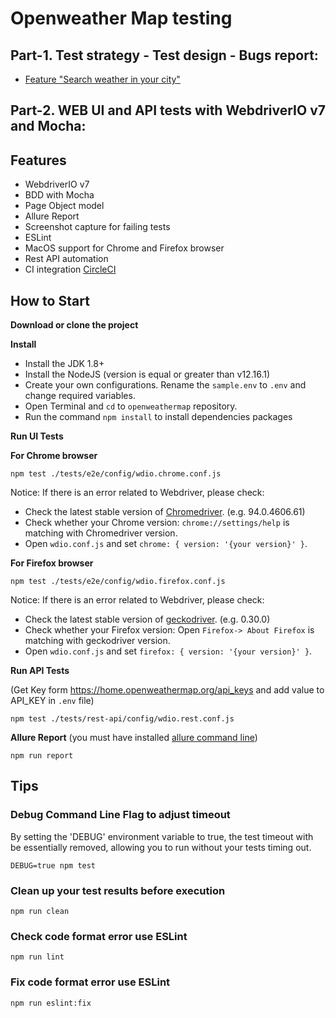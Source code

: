 Openweather Map testing
====================
## Part-1. Test strategy - Test design - Bugs report:

- [Feature "Search weather in your city"](https://github.com/lttrung112/openweathermap-demo/tree/master/test-design-bug-challenge)


## Part-2. WEB UI and API tests with WebdriverIO v7 and Mocha:


## Features
- WebdriverIO v7
- BDD with Mocha  
- Page Object model
- Allure Report
- Screenshot capture for failing tests
- ESLint
- MacOS support for Chrome and Firefox browser
- Rest API automation
- CI integration [CircleCI](https://app.circleci.com/pipelines/github/lttrung112/openweathermap-demo)
## How to Start

**Download or clone the project**

**Install**

- Install the JDK 1.8+
- Install the NodeJS (version is equal or greater than v12.16.1)
- Create your own configurations. Rename the `sample.env` to `.env` and change required variables.
- Open Terminal and `cd` to `openweathermap` repository.
- Run the command `npm install` to install dependencies packages

**Run UI Tests**

**For Chrome browser**

```npm test ./tests/e2e/config/wdio.chrome.conf.js```

Notice: If there is an error related to Webdriver, please check:

  - Check the latest stable version of [Chromedriver](https://chromedriver.storage.googleapis.com/LATEST_RELEASE). (e.g. 94.0.4606.61)
  - Check whether your Chrome version: ````chrome://settings/help```` is matching with Chromedriver version.
  - Open ````wdio.conf.js```` and set ````chrome: { version: '{your version}' }````.


**For Firefox browser**

```npm test ./tests/e2e/config/wdio.firefox.conf.js```

Notice: If there is an error related to Webdriver, please check:

- Check the latest stable version of [geckodriver](https://github.com/mozilla/geckodriver/releases). (e.g. 0.30.0)
- Check whether your Firefox version: Open ```Firefox-> About Firefox``` is matching with geckodriver version.
- Open ````wdio.conf.js```` and set ````firefox: { version: '{your version}' }````.


**Run API Tests**

(Get Key form https://home.openweathermap.org/api_keys and add value to API_KEY in `.env` file)

```npm test ./tests/rest-api/config/wdio.rest.conf.js```


**Allure Report**
(you must have installed [allure command line](https://docs.qameta.io/allure/#_get_started))

```npm run report```


## Tips

### Debug Command Line Flag to adjust timeout

By setting the 'DEBUG' environment variable to true, the test timeout with be essentially removed, 
allowing you to run without your tests timing out. 

`DEBUG=true npm test`
### Clean up your test results before execution

`npm run clean`

### Check code format error use ESLint

`npm run lint`

### Fix code format error use ESLint

`npm run eslint:fix`

